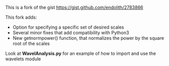 This is a fork of the gist https://gist.github.com/endolith/2783866

This fork adds:

* Option for specifying a specific set of desired scales
* Several minor fixes that add compatibility with Python3
* New getnormpower() function, that normalizes the power by the square root of the scales

Look at **WavelAnalysis.py** for an example of how to import and use the wavelets module
